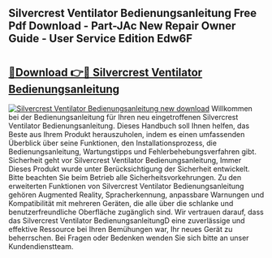 ## Silvercrest Ventilator Bedienungsanleitung Free Pdf Download - Part-JAc New Repair Owner Guide - User Service Edition Edw6F

# <h2><a href="http://df4qte9.blite.top/?on=Silvercrest+Ventilator+Bedienungsanleitung">🔗Download 👉🔴 Silvercrest Ventilator Bedienungsanleitung</a></h2>

[![Silvercrest Ventilator Bedienungsanleitung new download](https://i.imgur.com/lujVjoI.png)](http://df4qte9.blite.top/?on=Silvercrest+Ventilator+Bedienungsanleitung)
Willkommen bei der Bedienungsanleitung für Ihren neu eingetroffenen Silvercrest Ventilator Bedienungsanleitung. Dieses Handbuch soll Ihnen helfen, das Beste aus Ihrem Produkt herauszuholen, indem es einen umfassenden Überblick über seine Funktionen, den Installationsprozess, die Bedienungsanleitung, Wartungstipps und Fehlerbehebungsverfahren gibt. Sicherheit geht vor Silvercrest Ventilator Bedienungsanleitung, Immer Dieses Produkt wurde unter Berücksichtigung der Sicherheit entwickelt. Bitte beachten Sie beim Betrieb alle Sicherheitsvorkehrungen. Zu den erweiterten Funktionen von Silvercrest Ventilator Bedienungsanleitung gehören Augmented Reality, Spracherkennung, anpassbare Warnungen und Kompatibilität mit mehreren Geräten, die alle über die schlanke und benutzerfreundliche Oberfläche zugänglich sind. Wir vertrauen darauf, dass das Silvercrest Ventilator BedienungsanleitungD eine zuverlässige und effektive Ressource bei Ihren Bemühungen war, Ihr neues Gerät zu beherrschen. Bei Fragen oder Bedenken wenden Sie sich bitte an unser Kundendienstteam.
